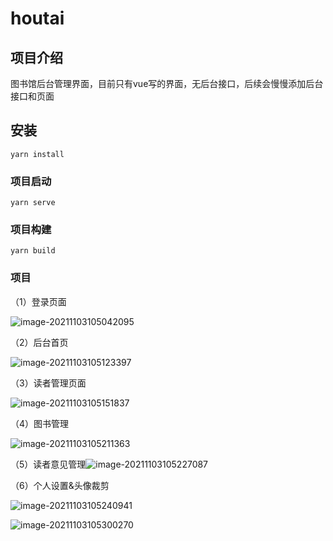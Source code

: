 # houtai

## 项目介绍

图书馆后台管理界面，目前只有vue写的界面，无后台接口，后续会慢慢添加后台接口和页面

## 安装
```
yarn install
```

### 项目启动
```
yarn serve
```

### 项目构建
```
yarn build
```

### 项目

（1）登录页面

![image-20211103105042095](https://github.com/luckyNYY/img/202111031100720.png)

（2）后台首页

![image-20211103105123397](https://github.com/luckyNYY/img/202111031102040.png)

（3）读者管理页面

![image-20211103105151837](https://github.com/luckyNYY/img/202111031101081.png)

（4）图书管理

![image-20211103105211363](https://github.com/luckyNYY/img/202111031102487.png)

（5）读者意见管理![image-20211103105227087](https://github.com/luckyNYY/img/202111031102870.png)

（6）个人设置&头像裁剪

![image-20211103105240941](https://github.com/luckyNYY/img/202111031102973.png)

![image-20211103105300270](https://github.com/luckyNYY/img/202111031100654.png)
